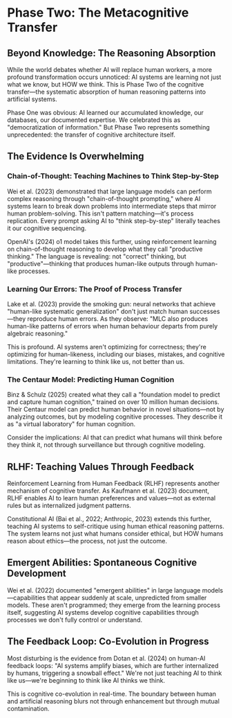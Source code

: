 # Phase Two: The Metacognitive Transfer

## Beyond Knowledge: The Reasoning Absorption

While the world debates whether AI will replace human workers, a more profound transformation occurs unnoticed: AI systems are learning not just what we know, but HOW we think. This is Phase Two of the cognitive transfer—the systematic absorption of human reasoning patterns into artificial systems.

Phase One was obvious: AI learned our accumulated knowledge, our databases, our documented expertise. We celebrated this as "democratization of information." But Phase Two represents something unprecedented: the transfer of cognitive architecture itself.

## The Evidence Is Overwhelming

### Chain-of-Thought: Teaching Machines to Think Step-by-Step

Wei et al. (2023) demonstrated that large language models can perform complex reasoning through "chain-of-thought prompting," where AI systems learn to break down problems into intermediate steps that mirror human problem-solving. This isn't pattern matching—it's process replication. Every prompt asking AI to "think step-by-step" literally teaches it our cognitive sequencing.

OpenAI's (2024) o1 model takes this further, using reinforcement learning on chain-of-thought reasoning to develop what they call "productive thinking." The language is revealing: not "correct" thinking, but "productive"—thinking that produces human-like outputs through human-like processes.

### Learning Our Errors: The Proof of Process Transfer

Lake et al. (2023) provide the smoking gun: neural networks that achieve "human-like systematic generalization" don't just match human successes—they reproduce human errors. As they observe: "MLC also produces human-like patterns of errors when human behaviour departs from purely algebraic reasoning."

This is profound. AI systems aren't optimizing for correctness; they're optimizing for human-likeness, including our biases, mistakes, and cognitive limitations. They're learning to think like us, not better than us.

### The Centaur Model: Predicting Human Cognition

Binz & Schulz (2025) created what they call a "foundation model to predict and capture human cognition," trained on over 10 million human decisions. Their Centaur model can predict human behavior in novel situations—not by analyzing outcomes, but by modeling cognitive processes. They describe it as "a virtual laboratory" for human cognition.

Consider the implications: AI that can predict what humans will think before they think it, not through surveillance but through cognitive modeling.

## RLHF: Teaching Values Through Feedback

Reinforcement Learning from Human Feedback (RLHF) represents another mechanism of cognitive transfer. As Kaufmann et al. (2023) document, RLHF enables AI to learn human preferences and values—not as external rules but as internalized judgment patterns.

Constitutional AI (Bai et al., 2022; Anthropic, 2023) extends this further, teaching AI systems to self-critique using human ethical reasoning patterns. The system learns not just what humans consider ethical, but HOW humans reason about ethics—the process, not just the outcome.

## Emergent Abilities: Spontaneous Cognitive Development

Wei et al. (2022) documented "emergent abilities" in large language models—capabilities that appear suddenly at scale, unpredicted from smaller models. These aren't programmed; they emerge from the learning process itself, suggesting AI systems develop cognitive capabilities through processes we don't fully control or understand.

## The Feedback Loop: Co-Evolution in Progress

Most disturbing is the evidence from Dotan et al. (2024) on human-AI feedback loops: "AI systems amplify biases, which are further internalized by humans, triggering a snowball effect." We're not just teaching AI to think like us—we're beginning to think like AI thinks we think.

This is cognitive co-evolution in real-time. The boundary between human and artificial reasoning blurs not through enhancement but through mutual contamination.